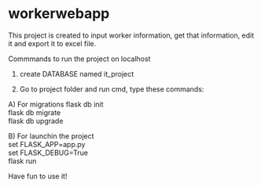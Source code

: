 # workerwebapp

This project is created to input worker information, get that information, edit it and export it to excel file.

Commmands to run the project on localhost

1) create DATABASE named it_project

2) Go to project folder and run cmd, type these commands:<br>

  A) For migrations
  flask db init<br>
  flask db migrate<br>
  flask db upgrade<br>

  B) For launchin the project<br>
  set FLASK_APP=app.py<br>
  set FLASK_DEBUG=True<br>
  flask run

Have fun to use it!

